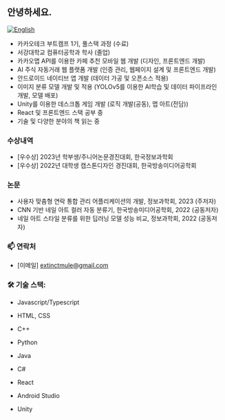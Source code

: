 ## 안녕하세요.

[![English](https://img.shields.io/badge/-English-lightpink)](README.en.md)


- 카카오테크 부트캠프 1기, 풀스택 과정 (수료)
- 서강대학교 컴퓨터공학과 학사 (졸업)
- 카카오맵 API를 이용한 카페 추천 모바일 웹 개발 (디자인, 프론트엔드 개발)
- AI 주식 자동거래 웹 플랫폼 개발 (인증 관리, 웹페이지 설계 및 프론트엔드 개발) 
- 안드로이드 네이티브 앱 개발 (데이터 가공 및 오픈소스 적용)
- 이미지 분류 모델 개발 및 적용 (YOLOv5를 이용한 AI학습 및 데이터 파이프라인 개발, 모델 배포)
- Unity를 이용한 데스크톱 게임 개발 (로직 개발(공동), 맵 아트(전담))
- React 및 프론트엔드 스택 공부 중
- 기술 및 다양한 분야의 책 읽는 중

### 수상내역

- [우수상] 2023년 학부생/주니어논문경진대회, 한국정보과학회
- [우수상] 2022년 대학생 캡스톤디자인 경진대회, 한국방송미디어공학회

### 논문

- 사용자 맞춤형 연락 통합 관리 어플리케이션의 개발, 정보과학회, 2023 (주저자)
- CNN 기반 네일 아트 컬러 자동 분류기, 한국방송미디어공학회, 2022 (공동저자)
- 네일 아트 스타일 분류를 위한 딥러닝 모델 성능 비교, 정보과학회, 2022 (공동저자)

### 📫 연락처

- [이메일] extinctmule@gmail.com

### 🛠️ 기술 스택:

- Javascript/Typescript
- HTML, CSS
- C++
- Python
- Java
- C#

- React
- Android Studio
- Unity
